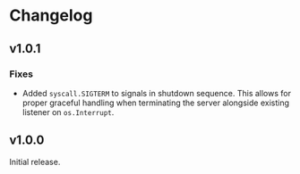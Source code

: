 # Changelog

## v1.0.1

### Fixes

* Added `syscall.SIGTERM` to signals in shutdown sequence. This allows for proper graceful handling when terminating the server alongside existing listener on `os.Interrupt`.

## v1.0.0

Initial release.